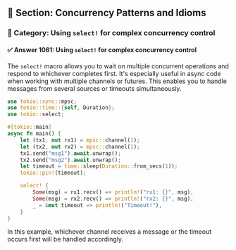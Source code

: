 ## 📘 Section: Concurrency Patterns and Idioms  
### 🔹 Category: Using `select!` for complex concurrency control  
#### ✅ Answer 1061: Using `select!` for complex concurrency control

The `select!` macro allows you to wait on multiple concurrent operations and respond to whichever completes first. It's especially useful in async code when working with multiple channels or futures. This enables you to handle messages from several sources or timeouts simultaneously.

```rust
use tokio::sync::mpsc;
use tokio::time::{self, Duration};
use tokio::select;

#[tokio::main]
async fn main() {
    let (tx1, mut rx1) = mpsc::channel(1);
    let (tx2, mut rx2) = mpsc::channel(1);
    tx1.send("msg1").await.unwrap();
    tx2.send("msg2").await.unwrap();
    let timeout = time::sleep(Duration::from_secs(1));
    tokio::pin!(timeout);

    select! {
        Some(msg) = rx1.recv() => println!("rx1: {}", msg),
        Some(msg) = rx2.recv() => println!("rx2: {}", msg),
        _ = &mut timeout => println!("Timeout!"),
    }
}
```
In this example, whichever channel receives a message or the timeout occurs first will be handled accordingly.
